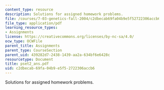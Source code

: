 ```yaml
---
content_type: resource
description: Solutions for assigned homework problems.
file: /courses/7-03-genetics-fall-2004/c2dbecab69fa04b9e5f52722306accb6_pset2_ans.pdf
file_type: application/pdf
learning_resource_types:
- Assignments
license: https://creativecommons.org/licenses/by-nc-sa/4.0/
ocw_type: OCWFile
parent_title: Assignments
parent_type: CourseSection
parent_uid: 439282d7-2438-1439-aa2a-634bf6e6428c
resourcetype: Document
title: pset2_ans.pdf
uid: c2dbecab-69fa-04b9-e5f5-2722306accb6
---
```

Solutions for assigned homework problems.